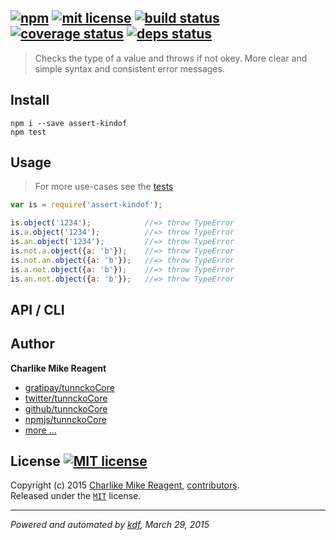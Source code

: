 ## [![npm][npmjs-img]][npmjs-url] [![mit license][license-img]][license-url] [![build status][travis-img]][travis-url] [![coverage status][coveralls-img]][coveralls-url] [![deps status][daviddm-img]][daviddm-url]

> Checks the type of a value and throws if not okey. More clear and simple syntax and consistent error messages.

## Install
```
npm i --save assert-kindof
npm test
```


## Usage
> For more use-cases see the [tests](./test.js)

```js
var is = require('assert-kindof');

is.object('1234');            //=> throw TypeError
is.a.object('1234');          //=> throw TypeError
is.an.object('1234');         //=> throw TypeError
is.not.a.object({a: 'b'});    //=> throw TypeError
is.not.an.object({a: 'b'});   //=> throw TypeError
is.a.not.object({a: 'b'});    //=> throw TypeError
is.an.not.object({a: 'b'});   //=> throw TypeError
```


## API / CLI


## Author
**Charlike Mike Reagent**
+ [gratipay/tunnckoCore][author-gratipay]
+ [twitter/tunnckoCore][author-twitter]
+ [github/tunnckoCore][author-github]
+ [npmjs/tunnckoCore][author-npmjs]
+ [more ...][contrib-more]


## License [![MIT license][license-img]][license-url]
Copyright (c) 2015 [Charlike Mike Reagent][contrib-more], [contributors][contrib-graf].  
Released under the [`MIT`][license-url] license.


[npmjs-url]: http://npm.im/assert-kindof
[npmjs-img]: https://img.shields.io/npm/v/assert-kindof.svg?style=flat&label=assert-kindof

[coveralls-url]: https://coveralls.io/r/tunnckoCore/assert-kindof?branch=master
[coveralls-img]: https://img.shields.io/coveralls/tunnckoCore/assert-kindof.svg?style=flat

[license-url]: https://github.com/tunnckoCore/assert-kindof/blob/master/license.md
[license-img]: https://img.shields.io/badge/license-MIT-blue.svg?style=flat

[travis-url]: https://travis-ci.org/tunnckoCore/assert-kindof
[travis-img]: https://img.shields.io/travis/tunnckoCore/assert-kindof.svg?style=flat

[daviddm-url]: https://david-dm.org/tunnckoCore/assert-kindof
[daviddm-img]: https://img.shields.io/david/tunnckoCore/assert-kindof.svg?style=flat

[author-gratipay]: https://gratipay.com/tunnckoCore
[author-twitter]: https://twitter.com/tunnckoCore
[author-github]: https://github.com/tunnckoCore
[author-npmjs]: https://npmjs.org/~tunnckocore

[contrib-more]: http://j.mp/1stW47C
[contrib-graf]: https://github.com/tunnckoCore/assert-kindof/graphs/contributors

***

_Powered and automated by [kdf](https://github.com/tunnckoCore), March 29, 2015_